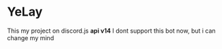 # YeLay
This my project on discord.js **api v14**
I dont support this bot now, but i can change my mind
